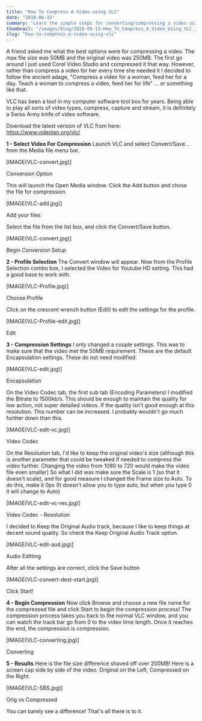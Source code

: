 ```yaml
---
title: "How To Compress A Video using VLC"
date: "2018-06-15"
summary: "Learn the simple steps for converting/compressing a video using VLC"
thumbnail: "/images/blog/2018-06-15-How_To_Compress_A_Video_Using_VLC.jpg"
slug: "how-to-compress-a-video-using-vlc"
---
```

A friend asked me what the best options were for compressing a video. The max file size was 50MB and the original video was 250MB. The first go around I just used Corel Video Studio and compressed it that way. However, rather than compress a video for her every time she needed it I decided to follow the ancient adage, "Compress a video for a woman, feed her for a day. Teach a woman to compress a video, feed her for life" ... or something like that.

VLC has been a tool in my computer software tool box for years. Being able to play all sorts of video types, compress, capture and stream, it is definitely a Swiss Army knife of video software.

Download the latest version of VLC from here: https://www.videolan.org/vlc/

**1 - Select Video For Compression**
Launch VLC and select Convert/Save... from the Media file menu bar.
<p class="blog-img center md">
    [IMAGE(VLC-convert.jpg)]
    <div class="center">Conversion Option</div>
</p>
This will launch the Open Media window. Click the Add button and chose the file for compression.

<p class="blog-img center md">
    [IMAGE(VLC-add.jpg)]
    <div class="center">Add your files</div>
</p>

Select the file from the list box, and click the Convert/Save button.

<p class="blog-img center md">
    [IMAGE(VLC-convert.jpg)]
    <div class="center">Begin Conversion Setup</div>
</p>

**2 - Profile Selection**
The Convert window will appear. Now from the Profile Selection combo box, I selected the Video for Youtube HD setting. This had a good base to work with.

<p class="blog-img center md">
    [IMAGE(VLC-Profile.jpg)]
    <div class="center">Choose Profile</div>
</p>

Click on the crescent wrench button (Edit) to edit the settings for the profile.
<p class="blog-img center md">
    [IMAGE(VLC-Profile-edit.jpg)]
    <div class="center">Edit</div>
</p>

**3 - Compression Settings**
I only changed a couple settings. This was to make sure that the video met the 50MB requirement.
These are the default Encapsulation settings. These do not need modified.

<p class="blog-img center md">
    [IMAGE(VLC-edit.jpg)]
    <div class="center">Encapsulation</div>
</p>

On the Video Codec tab, the first sub tab (Encoding Parameters) I modified the Bitrate to 1500kb/s. This should be enough to maintain the quality for low action, not super detailed videos. If the quality isn't good enough at this resolution. This number can be increased. I probably wouldn't go much further down than this.

<p class="blog-img center md">
    [IMAGE(VLC-edit-vc.jpg)]
    <div class="center">Video Codec</div>
</p>

On the Resolution tab, I'd like to keep the original video's size (although this is another parameter that could be tweaked if needed to compress the video further. Changing the video from 1080 to 720 would make the video file even smaller) So what I did was make sure the Scale is 1 (so that it doesn't scale), and for good measure I changed the Frame size to Auto. To do this, make it 0px (It doesn't allow you to type auto, but when you type 0 it will change to Auto)

<p class="blog-img center md">
    [IMAGE(VLC-edit-vc-res.jpg)]
    <div class="center">Video Codec - Resolution</div>
</p>

I decided to Keep the Original Audio track, because I like to keep things at decent sound quality. So check the Keep Original Audio Track option.

<p class="blog-img center md">
    [IMAGE(VLC-edit-aud.jpg)]
    <div class="center">Audio Editting</div>
</p>

After all the settings are correct, click the Save button

<p class="blog-img center md">
    [IMAGE(VLC-convert-dest-start.jpg)]
    <div class="center">Click Start!</div>
</p>

**4 - Begin Compression**
Now click Browse and choose a new file name for the compressed file and click Start to begin the compression process! The compression process takes you back to the normal VLC window, and you can watch the track bar go from 0 to the video time length. Once it reaches the end, the compression is compression. 

<p class="blog-img center md">
    [IMAGE(VLC-converting.jpg)]
    <div class="center">Converting</div>
</p>

**5 - Results**
Here is the file size difference shaved off over 200MB! Here is a screen cap side by side of the video. Original on the Left, Compressed on the Right. 
<p class="blog-img center md">
    [IMAGE(VLC-SBS.jpg)]
    <div class="center">Orig vs Compressed</div>
</p>
You can barely see a difference! That's all there is to it.